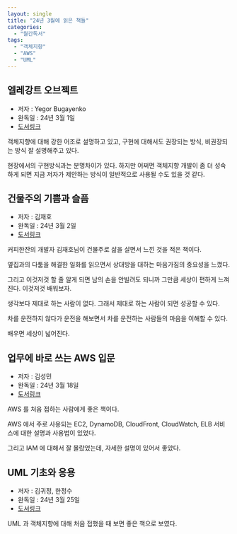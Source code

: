 ```yaml
---
layout: single
title: "24년 3월에 읽은 책들"
categories:
  - "월간독서"
tags:
  - "객체지향"
  - "AWS"
  - "UML"
---
```


## 엘레강트 오브젝트

- 저자 : Yegor Bugayenko
- 완독일 : 24년 3월 1일
- [도서링크](https://www.yes24.com/Product/Goods/96193044)

객체지향에 대해 강한 어조로 설명하고 있고, 구현에 대해서도 권장되는 방식, 비권장되는 방식 잘 설명해주고 있다.

현장에서의 구현방식과는 분명차이가 있다. 하지만 어쩌면 객체지향 개발이 좀 더 성숙하게 되면 지금 저자가 제안하는 방식이 일반적으로 사용될 수도 있을 것 같다. 

## 건물주의 기쁨과 슬픔

- 저자 : 김재호
- 완독일 : 24년 3월 2일
- [도서링크](http://www.yes24.com/Product/Goods/115403057)

커피한잔의 개발자 김재호님이 건물주로 삶을 살면서 느낀 것을 적은 책이다.

옆집과의 다툼을 해결한 일화를 읽으면서 상대방을 대하는 마음가짐의 중요성을 느꼈다.

그리고 이것저것 할 줄 알게 되면 남의 손을 안빌려도 되니까 그만큼 세상이 편하게 느껴진다. 이것저것 배워보자.

생각보다 제대로 하는 사람이 없다. 그래서 제대로 하는 사람이 되면 성공할 수 있다.

차를 운전하지 않다가 운전을 해보면서 차를 운전하는 사람들의 마음을 이해할 수 있다.

배우면 세상이 넓어진다.

## 업무에 바로 쓰는 AWS 입문

- 저자 : 김성민
- 완독일 : 24년 3월 18일
- [도서링크](https://www.yes24.com/Product/Goods/116626210)

AWS 를 처음 접하는 사람에게 좋은 책이다.

AWS 에서 주로 사용되는 EC2, DynamoDB, CloudFront, CloudWatch, ELB 서비스에 대한 설명과 사용법이 있었다.

그리고 IAM 에 대해서 잘 몰랐었는데, 자세한 설명이 있어서 좋았다.

## UML 기초와 응용

- 저자 : 김귀정, 한정수
- 완독일 : 24년 3월 25일
- [도서링크](https://www.yes24.com/Product/Goods/85732933)

UML 과 객체지향에 대해 처음 접했을 때 보면 좋은 책으로 보였다.
